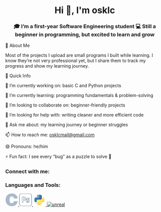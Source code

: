 <h1 align="center">Hi 👋, I'm osklc</h1>
<h3 align="center">🎓 I’m a first-year Software Engineering student 💻 Still a beginner in programming, but excited to learn and grow</h3>

🚀 About Me

Most of the projects I upload are small programs I built while learning.
I know they’re not very professional yet, but I share them to track my progress and show my learning journey.

📌 Quick Info

🔭 I’m currently working on: basic C and Python projects

🌱 I’m currently learning: programming fundamentals & problem-solving

👯 I’m looking to collaborate on: beginner-friendly projects

🤔 I’m looking for help with: writing cleaner and more efficient code

💬 Ask me about: my learning journey or beginner struggles

📫 How to reach me: osklcmail@gmail.com

😄 Pronouns: he/him

⚡ Fun fact: I see every “bug” as a puzzle to solve 🧩


<h3 align="left">Connect with me:</h3>
<p align="left">
</p>

<h3 align="left">Languages and Tools:</h3>
<p align="left"> <a href="https://www.cprogramming.com/" target="_blank" rel="noreferrer"> <img src="https://raw.githubusercontent.com/devicons/devicon/master/icons/c/c-original.svg" alt="c" width="40" height="40"/> </a> <a href="https://www.photoshop.com/en" target="_blank" rel="noreferrer"> <img src="https://raw.githubusercontent.com/devicons/devicon/master/icons/photoshop/photoshop-line.svg" alt="photoshop" width="40" height="40"/> </a> <a href="https://www.python.org" target="_blank" rel="noreferrer"> <img src="https://raw.githubusercontent.com/devicons/devicon/master/icons/python/python-original.svg" alt="python" width="40" height="40"/> </a> <a href="https://unrealengine.com/" target="_blank" rel="noreferrer"> <img src="https://raw.githubusercontent.com/kenangundogan/fontisto/036b7eca71aab1bef8e6a0518f7329f13ed62f6b/icons/svg/brand/unreal-engine.svg" alt="unreal" width="40" height="40"/> </a> </p>


